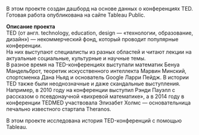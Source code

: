 В этом проекте создан дашборд на основе данных о конференциях TED. Готовая работа опубликована на сайте Tableau Public.

**Описание проекта**
<br>TED (от англ. technology, education, design — «технологии, образование, дизайн») — некоммерческий фонд, который проводит популярные конференции.
<br>На них выступают специалисты из разных областей и читают лекции на актуальные социальные, культурные и научные темы. 
<br>В разное время на TED-конференциях выступали математик Бенуа Мандельброт, теоретик искусственного интеллекта Марвин Минский, спортсменка Дана Ньяд и основатель Google Ларри Пейдж. В истории TED также были неоднозначные и даже скандальные выступления. Например, в 2010 году на конференции выступил Рэнди Пауэлл с рассказом о псевдонаучной «вихревой математике», а в 2014 году в конференции TEDMED участвовала Элизабет Холмс — основательница печально известного стартапа Theranos.

В этом проекте исследована история TED-конференций с помощью Tableau.

